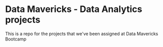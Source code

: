 # Data Mavericks - Data Analytics projects
This is a repo for the projects that we've been assigned at Data Mavericks Bootcamp